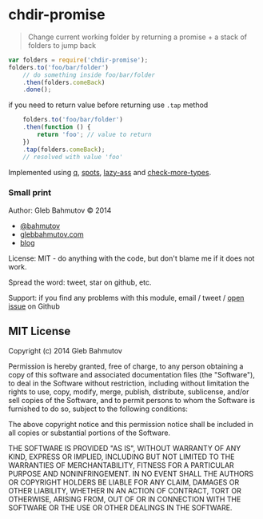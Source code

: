 # chdir-promise

> Change current working folder by returning a promise + a stack of folders to jump back

```js
var folders = require('chdir-promise');
folders.to('foo/bar/folder')
    // do something inside foo/bar/folder
    .then(folders.comeBack)
    .done();
```

if you need to return value before returning use `.tap` method

```js
    folders.to('foo/bar/folder')
    .then(function () {
        return 'foo'; // value to return
    })
    .tap(folders.comeBack);
    // resolved with value 'foo'
```

Implemented using [q][q], [spots][spots], [lazy-ass][lazy-ass] and [check-more-types][check-more-types].

[q]: https://www.npmjs.com/package/q
[spots]: https://www.npmjs.com/package/spots
[lazy-ass]: https://www.npmjs.com/package/lazy-ass
[check-more-types]: https://www.npmjs.com/package/check-more-types

### Small print

Author: Gleb Bahmutov &copy; 2014

* [@bahmutov](https://twitter.com/bahmutov)
* [glebbahmutov.com](http://glebbahmutov.com)
* [blog](http://bahmutov.calepin.co/)

License: MIT - do anything with the code, but don't blame me if it does not work.

Spread the word: tweet, star on github, etc.

Support: if you find any problems with this module, email / tweet /
[open issue](https://github.com/bahmutov/chdir-promise/issues?state=open) on Github

## MIT License

Copyright (c) 2014 Gleb Bahmutov

Permission is hereby granted, free of charge, to any person
obtaining a copy of this software and associated documentation
files (the "Software"), to deal in the Software without
restriction, including without limitation the rights to use,
copy, modify, merge, publish, distribute, sublicense, and/or sell
copies of the Software, and to permit persons to whom the
Software is furnished to do so, subject to the following
conditions:

The above copyright notice and this permission notice shall be
included in all copies or substantial portions of the Software.

THE SOFTWARE IS PROVIDED "AS IS", WITHOUT WARRANTY OF ANY KIND,
EXPRESS OR IMPLIED, INCLUDING BUT NOT LIMITED TO THE WARRANTIES
OF MERCHANTABILITY, FITNESS FOR A PARTICULAR PURPOSE AND
NONINFRINGEMENT. IN NO EVENT SHALL THE AUTHORS OR COPYRIGHT
HOLDERS BE LIABLE FOR ANY CLAIM, DAMAGES OR OTHER LIABILITY,
WHETHER IN AN ACTION OF CONTRACT, TORT OR OTHERWISE, ARISING
FROM, OUT OF OR IN CONNECTION WITH THE SOFTWARE OR THE USE OR
OTHER DEALINGS IN THE SOFTWARE.
